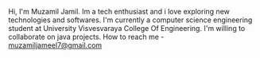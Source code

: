 Hi, I'm Muzamil Jamil.
Im a tech enthusiast and i love exploring new technologies and softwares.
I'm currently a computer science engineering student at University Visvesvaraya College Of Engineering.
I'm willing to collaborate on java projects.
How to reach me - muzamiljameel7@gmail.com

<!---
Muzamil-Jameel/Muzamil-Jameel is a ✨ special ✨ repository because its `README.md` (this file) appears on your GitHub profile.
You can click the Preview link to take a look at your changes.
--->
